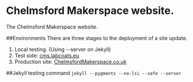 Chelmsford Makerspace website.
===============================

The Chelmsford Makerspace website.

##Environments
There are three stages to the deployment of a site update.  
1. Local testing. (Using --server on Jekyll)  
2. Test side: [cms.labcoats.eu](http://cms.labcoats.eu)  
3. Production site: [ChelmsfordMakerspace.co.uk](http://chelmsfordmakerspace.co.uk)

##Jekyll testing command
```jekyll --pygments --no-lsi --safe --server```